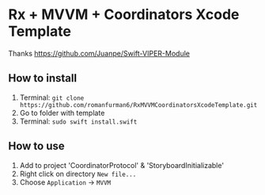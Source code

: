 # Rx + MVVM + Coordinators Xcode Template
Thanks https://github.com/Juanpe/Swift-VIPER-Module

## How to install

1. Terminal: `git clone https://github.com/romanfurman6/RxMVVMCoordinatorsXcodeTemplate.git`
2. Go to folder with template
3. Terminal: `sudo swift install.swift`


## How to use

1. Add to project 'CoordinatorProtocol' & 'StoryboardInitializable'
2. Right click on directory `New file...`
3. Choose `Application` -> `MVVM`
